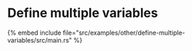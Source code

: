 # Define multiple variables

{% embed include file="src/examples/other/define-multiple-variables/src/main.rs" %}


